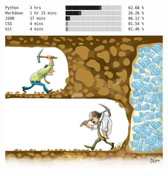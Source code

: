 <!--START_SECTION:waka-->

```txt
Python     3 hrs           ███████████████▓░░░░░░░░░   62.68 %
Markdown   1 hr 15 mins    ██████▓░░░░░░░░░░░░░░░░░░   26.26 %
JSON       17 mins         █▓░░░░░░░░░░░░░░░░░░░░░░░   06.12 %
CSS        4 mins          ▒░░░░░░░░░░░░░░░░░░░░░░░░   01.54 %
Git        4 mins          ▒░░░░░░░░░░░░░░░░░░░░░░░░   01.46 %
```

<!--END_SECTION:waka-->
![](diamant.jpg)
